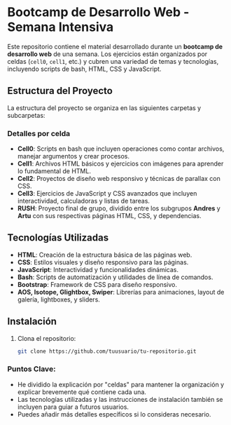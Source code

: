 # Bootcamp de Desarrollo Web - Semana Intensiva

Este repositorio contiene el material desarrollado durante un **bootcamp de desarrollo web** de una semana. Los ejercicios están organizados por celdas (`cell0`, `cell1`, etc.) y cubren una variedad de temas y tecnologías, incluyendo scripts de bash, HTML, CSS y JavaScript.

## Estructura del Proyecto

La estructura del proyecto se organiza en las siguientes carpetas y subcarpetas:


### Detalles por celda

- **Cell0**: Scripts en bash que incluyen operaciones como contar archivos, manejar argumentos y crear procesos.
- **Cell1**: Archivos HTML básicos y ejercicios con imágenes para aprender lo fundamental de HTML.
- **Cell2**: Proyectos de diseño web responsivo y técnicas de parallax con CSS.
- **Cell3**: Ejercicios de JavaScript y CSS avanzados que incluyen interactividad, calculadoras y listas de tareas.
- **RUSH**: Proyecto final de grupo, dividido entre los subgrupos **Andres** y **Artu** con sus respectivas páginas HTML, CSS, y dependencias.

## Tecnologías Utilizadas

- **HTML**: Creación de la estructura básica de las páginas web.
- **CSS**: Estilos visuales y diseño responsivo para las páginas.
- **JavaScript**: Interactividad y funcionalidades dinámicas.
- **Bash**: Scripts de automatización y utilidades de línea de comandos.
- **Bootstrap**: Framework de CSS para diseño responsivo.
- **AOS, Isotope, Glightbox, Swiper**: Librerías para animaciones, layout de galería, lightboxes, y sliders.

## Instalación

1. Clona el repositorio:
   ```bash
   git clone https://github.com/tuusuario/tu-repositorio.git


### Puntos Clave:
- He dividido la explicación por "celdas" para mantener la organización y explicar brevemente qué contiene cada una.
- Las tecnologías utilizadas y las instrucciones de instalación también se incluyen para guiar a futuros usuarios.
- Puedes añadir más detalles específicos si lo consideras necesario.
